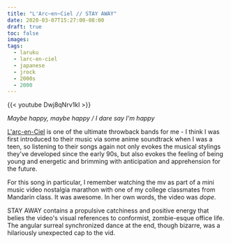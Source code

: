 ```yaml
---
title: "L'Arc~en~Ciel // STAY AWAY"
date: 2020-03-07T15:27:00-08:00
draft: true
toc: false
images:
tags:
  - laruku
  - larc-en-ciel
  - japanese
  - jrock
  - 2000s
  - 2000
---
```


{{< youtube Dwj8qNrv1kI >}}

*Maybe happy, maybe happy /
I dare say I'm happy*

[L'arc-en-Ciel](https://en.wikipedia.org/wiki/L%27Arc-en-Ciel) is one of the ultimate throwback bands for me - I think I was first introduced to their music via some anime soundtrack when I was a teen, so listening to their songs again not only evokes the musical stylings they've developed since the early 90s, but also evokes the feeling of being young and energetic and brimming with anticipation and apprehension for the future.

For this song in particular, I remember watching the mv as part of a mini music video nostalgia marathon with one of my college classmates from Mandarin class. It was awesome. In her own words, the video was *dope*.

STAY AWAY contains a propulsive catchiness and positive energy that belies the video's visual references to conformist, zombie-esque office life. The angular surreal synchronized dance at the end, though bizarre, was a hilariously unexpected cap to the vid. 
